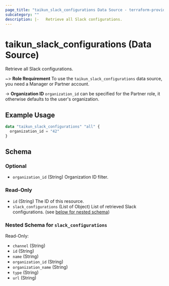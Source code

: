 ```yaml
---
page_title: "taikun_slack_configurations Data Source - terraform-provider-taikun"
subcategory: ""
description: |-   Retrieve all Slack configurations.
---
```


# taikun_slack_configurations (Data Source)

Retrieve all Slack configurations.

~> **Role Requirement** To use the `taikun_slack_configurations` data source, you need a Manager or Partner account.

-> **Organization ID** `organization_id` can be specified for the Partner role, it otherwise defaults to the user's organization.

## Example Usage

```terraform
data "taikun_slack_configurations" "all" {
  organization_id = "42"
}
```

<!-- schema generated by tfplugindocs -->
## Schema

### Optional

- `organization_id` (String) Organization ID filter.

### Read-Only

- `id` (String) The ID of this resource.
- `slack_configurations` (List of Object) List of retrieved Slack configurations. (see [below for nested schema](#nestedatt--slack_configurations))

<a id="nestedatt--slack_configurations"></a>
### Nested Schema for `slack_configurations`

Read-Only:

- `channel` (String)
- `id` (String)
- `name` (String)
- `organization_id` (String)
- `organization_name` (String)
- `type` (String)
- `url` (String)


